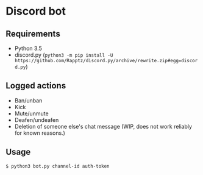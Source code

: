 # Discord bot

## Requirements
- Python 3.5
- discord.py (`python3 -m pip install -U https://github.com/Rapptz/discord.py/archive/rewrite.zip#egg=discord.py`)

## Logged actions
- Ban/unban
- Kick
- Mute/unmute
- Deafen/undeafen
- Deletion of someone else's chat message (WIP, does not work reliably for known reasons.)

## Usage
```
$ python3 bot.py channel-id auth-token
```
